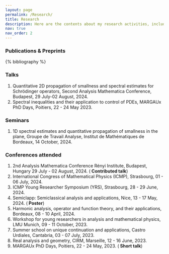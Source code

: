 ```yaml
---
layout: page
permalink: /Research/
title: Research
description: Here are the contents about my research activities, including publications&preprints, talks, scientific communications and so on.
nav: true
nav_order: 2
---
```


<!-- _pages/publications.md -->

<!-- Bibsearch Feature -->

<h3 style="color: inherit" class="font-weight-bold">
  Publications & Preprints
</h3>
<div class="publications">



{% bibliography %}

</div>


<h3 style="color: inherit" class="font-weight-bold">
  Talks
</h3>
<div class="talks">
  <ol>
      <li>Quantitative 2D propagation of smallness and spectral estimates for Schrödinger operators, Second Analysis Mathematica Conference, Budapest, 29 July-02 August, 2024. </li>
      <li> Spectral inequalities and their application to control of PDEs, MARGAUx PhD Days, Poitiers, 22 - 24 May 2023.</li>
  </ol>
</div>

<h3 style="color: inherit" class="font-weight-bold">
  Seminars
</h3>
<div class="talks">
  <ol>
    <li> 1D spectral estimates and quantitative propagation of smallness in the plane, Groupe de Travail Analyse, Institut de Mathématiques de Bordeaux, 14 October, 2024.</li>
  </ol>
</div>

<h3 style="color: inherit" class="font-weight-bold">
  Conferences attended
</h3>
<div class="talks">
  <ol>
    <li>2nd Analysis Mathematica Conference Rényi Institute, Budapest, Hungary 29 July - 02 August, 2024. (<b> Contributed talk</b>)</li>
    <li>International Congress of Mathematical Physics (ICMP), Strasbourg, 01 - 06 July, 2024.</li>
    <li>ICMP Young Researcher Symposium (YRS), Strasbourg, 28 - 29 June, 2024.</li>
    <li>Semiclapp: Semiclassical analysis and applications, Nice, 13 - 17 May, 2024. (<b> Poster</b>)</li>
    <li>Harmonic analysis, operator and function theory, and their applications, Bordeaux, 08 - 10 April, 2024.</li>
    <li>Workshop for young researchers in analysis and mathematical physics, LMU Munich, 09 - 11 October, 2023.</li>
    <li>Summer school on unique continuation and applications, Castro Urdiales, Cantabria, 03 - 07 July, 2023.</li>
    <li>Real analysis and geometry, CIRM, Marseille, 12 - 16 June, 2023.</li>
    <li>MARGAUx PhD Days, Poitiers, 22 - 24 May, 2023. (<b> Short talk</b>)</li>
  </ol>
</div>


